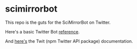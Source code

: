 # scimirrorbot

This repo is the guts for the SciMirrorBot on Twitter.

Here's a basic Twitter Bot [reference](https://hackernoon.com/create-a-simple-twitter-bot-with-node-js-5b14eb006c08).

And [here's](https://www.npmjs.com/package/twit) the Twit (npm Twitter API package) documentation.

